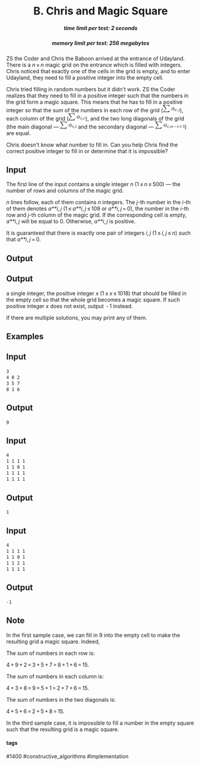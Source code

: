 <h1 style='text-align: center;'> B. Chris and Magic Square</h1>

<h5 style='text-align: center;'>time limit per test: 2 seconds</h5>
<h5 style='text-align: center;'>memory limit per test: 256 megabytes</h5>

ZS the Coder and Chris the Baboon arrived at the entrance of Udayland. There is a *n* × *n* magic grid on the entrance which is filled with integers. Chris noticed that exactly one of the cells in the grid is empty, and to enter Udayland, they need to fill a positive integer into the empty cell.

Chris tried filling in random numbers but it didn't work. ZS the Coder realizes that they need to fill in a positive integer such that the numbers in the grid form a magic square. This means that he has to fill in a positive integer so that the sum of the numbers in each row of the grid (![](images/84d9c6e32ef1298cc936c35b0131ab75b15f947c.png)), each column of the grid (![](images/6d6585d1d6716c49d59de38fbfa9c3f112c4fb13.png)), and the two long diagonals of the grid (the main diagonal — ![](images/3b14e61ddae8941322273d61538786b273ba87bf.png) and the secondary diagonal — ![](images/0831b5f2c141c2973dca669d78fe949ba67b5b12.png)) are equal. 

Chris doesn't know what number to fill in. Can you help Chris find the correct positive integer to fill in or determine that it is impossible?

## Input

The first line of the input contains a single integer *n* (1 ≤ *n* ≤ 500) — the number of rows and columns of the magic grid.

*n* lines follow, each of them contains *n* integers. The *j*-th number in the *i*-th of them denotes *a**i*, *j* (1 ≤ *a**i*, *j* ≤ 109 or *a**i*, *j* = 0), the number in the *i*-th row and *j*-th column of the magic grid. If the corresponding cell is empty, *a**i*, *j* will be equal to 0. Otherwise, *a**i*, *j* is positive.

It is guaranteed that there is exactly one pair of integers *i*, *j* (1 ≤ *i*, *j* ≤ *n*) such that *a**i*, *j* = 0.

## Output

## Output

 a single integer, the positive integer *x* (1 ≤ *x* ≤ 1018) that should be filled in the empty cell so that the whole grid becomes a magic square. If such positive integer *x* does not exist, output  - 1 instead.

If there are multiple solutions, you may print any of them.

## Examples

## Input


```
3  
4 0 2  
3 5 7  
8 1 6  

```
## Output


```
9  

```
## Input


```
4  
1 1 1 1  
1 1 0 1  
1 1 1 1  
1 1 1 1  

```
## Output


```
1  

```
## Input


```
4  
1 1 1 1  
1 1 0 1  
1 1 2 1  
1 1 1 1  

```
## Output


```
-1  

```
## Note

In the first sample case, we can fill in 9 into the empty cell to make the resulting grid a magic square. Indeed, 

The sum of numbers in each row is:

4 + 9 + 2 = 3 + 5 + 7 = 8 + 1 + 6 = 15.

The sum of numbers in each column is:

4 + 3 + 8 = 9 + 5 + 1 = 2 + 7 + 6 = 15.

The sum of numbers in the two diagonals is:

4 + 5 + 6 = 2 + 5 + 8 = 15.

In the third sample case, it is impossible to fill a number in the empty square such that the resulting grid is a magic square.



#### tags 

#1400 #constructive_algorithms #implementation 